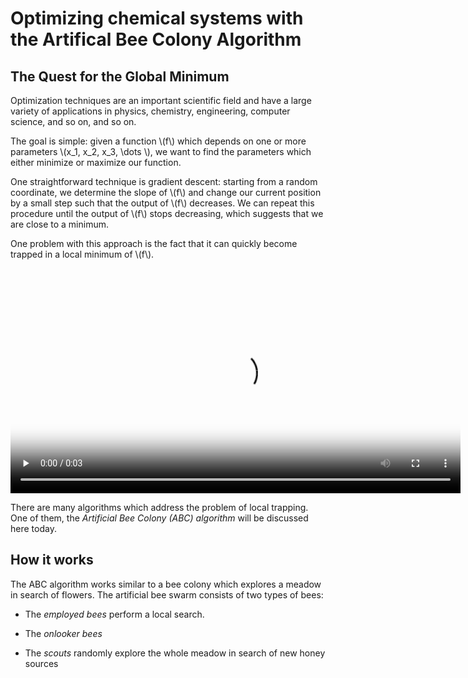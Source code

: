 <!--
.. title: Artificial Bee Colony Algorithm
.. slug: artificial-bee-colony-algorithm
.. date: 2019-05-16 21:47:49 UTC+02:00
.. tags:
.. category:
.. link:
.. description:
.. type: text
.. has_math: true
.. status: draft
-->

# Optimizing chemical systems with the Artifical Bee Colony Algorithm

## The Quest for the Global Minimum

Optimization techniques are an important scientific field and have a large variety of applications in physics, chemistry, engineering, computer science, and so on, and so on.

The goal is simple: given a function \\(f\\) which depends on one or more parameters \\(x_1, x_2, x_3, \dots \\), we want to find the parameters which either minimize or maximize our function.

One straightforward technique is gradient descent: starting from a random coordinate, we determine the slope of \\(f\\) and change our current position by a small step such that the output of \\(f\\) decreases.
We can repeat this procedure until the output of \\(f\\) stops decreasing, which suggests that we are close to a minimum.

One problem with this approach is the fact that it can quickly become trapped in a local minimum of \\(f\\).


<video width="720" height="360" controls autoplay loop>
  <source type="video/mp4" src="data:video/mp4;base64,AAAAHGZ0eXBNNFYgAAACAGlzb21pc28yYXZjMQAAAAhmcmVlAAA6O21kYXQAAAKuBgX//6rcRem9
5tlIt5Ys2CDZI+7veDI2NCAtIGNvcmUgMTU1IHIyOTE3IDBhODRkOTggLSBILjI2NC9NUEVHLTQg
QVZDIGNvZGVjIC0gQ29weWxlZnQgMjAwMy0yMDE4IC0gaHR0cDovL3d3dy52aWRlb2xhbi5vcmcv
eDI2NC5odG1sIC0gb3B0aW9uczogY2FiYWM9MSByZWY9MyBkZWJsb2NrPTE6MDowIGFuYWx5c2U9
MHgzOjB4MTEzIG1lPWhleCBzdWJtZT03IHBzeT0xIHBzeV9yZD0xLjAwOjAuMDAgbWl4ZWRfcmVm
PTEgbWVfcmFuZ2U9MTYgY2hyb21hX21lPTEgdHJlbGxpcz0xIDh4OGRjdD0xIGNxbT0wIGRlYWR6
b25lPTIxLDExIGZhc3RfcHNraXA9MSBjaHJvbWFfcXBfb2Zmc2V0PS0yIHRocmVhZHM9NiBsb29r
YWhlYWRfdGhyZWFkcz0xIHNsaWNlZF90aHJlYWRzPTAgbnI9MCBkZWNpbWF0ZT0xIGludGVybGFj
ZWQ9MCBibHVyYXlfY29tcGF0PTAgY29uc3RyYWluZWRfaW50cmE9MCBiZnJhbWVzPTMgYl9weXJh
bWlkPTIgYl9hZGFwdD0xIGJfYmlhcz0wIGRpcmVjdD0xIHdlaWdodGI9MSBvcGVuX2dvcD0wIHdl
aWdodHA9MiBrZXlpbnQ9MjUwIGtleWludF9taW49MjUgc2NlbmVjdXQ9NDAgaW50cmFfcmVmcmVz
aD0wIHJjX2xvb2thaGVhZD00MCByYz1jcmYgbWJ0cmVlPTEgY3JmPTIzLjAgcWNvbXA9MC42MCBx
cG1pbj0wIHFwbWF4PTY5IHFwc3RlcD00IGlwX3JhdGlvPTEuNDAgYXE9MToxLjAwAIAAAB4JZYiE
AC///vau/MsrRwuVLh1Ze7NR8uhJcv2IMH1oAAADAAADAAADAEb0bPOfR6PtFoAAAAXNRXwwxv4g
MpxglFm2MuEU2AakOWjn3ZqjZtfJhHCRqELL9fY//fCYGE3xblS7+WmDVmK9DClegbfxquHOimZr
kV3AEtgHaIjgfVGUmw532lPnKETnuTtvU0GtOD14ECY3xdYaBs45g88TK8hqSr69E/QUNRcApmVw
yCflItygCkInMPKqmt3jAjRnjPF5VflodlHd30ZnSIuGQZGXNXrO71QZIkoWpgZxH9RLHK9z+kn9
aqZ8XwPNCu+fBj2MCZ4p0ZUvUZ1z5HRnUJA3aj3fWu2R21n6M/ZSt1JY53iY4r4AdfHysMk9Yuh5
3a2q334ebN5IAH9HnIEf8nfxHWq1/zej21jWkFRL7dubbVNOReXPetha3AHoOSJ5WadSfAdcuH+I
KHG7hOpf0HXtqpEfyu2Cpjkk0zQ+N1szNTHujJbLhII+Bhr5UAUDb/7dMlUE2z1QAkUnT5O6g4h2
xGPZC5PxwdDBLOUqsuS2mNPB/BuqmEmTeQpdKSGI4kfXuO7bOh9uLJJk8DivHMtg7nGqu4gm4SLs
yKPTi/wUR34LN5BwH4XbIhIpkRVTPp/Rid6j/7avCwYIOywPBwSX6jpFimByIXxxDb9eU+J81Ej4
GLQVE2v4BHqiZMvtauzOsDbxXyKLoXoWFTQtK2cmmA3g0+LPzCafWk3LBVtZw6JNMRgpKrEFU/FM
gI9acVUwP4U5fWwM29qbZGfswzgUB1tX4faqd8v3iR0ebUmqcXfKHsq3q8yk3tls21Bntm/PtsOi
nZ7jym1KdLGDt+a9pSJ/1kbdKCiGiKV7hA+v1CgN19fZ2a1Jhja6dPizFHttDNsPbPdTa4Az5D1T
U6gYEN1NZHLo2Lt80dqlSIfDIKSQrO7unp3L65VWoIqRuOCNpU54as/ax+KZco1WSmOUQ8eW49e2
6yp6xi9tKmkW/YhNm3j9SyQn82csfR2SlDN9jakjlo2BAnoVyMM7wtu7xRHh0QLhilLdmDtQhN8H
aLOa3hJJpjB7j7jaaztZZz3hcLcjynSDTg+ukmEDERByA9IEwtTnL4Tof0z5cw2qBtk/jFDYowEn
U3QUHI9nJInJDt8Ba7EhayOG4MjV1P4b9/APp5AzG18oIEtUsxbLb2tAUQBRbBeTuw8U685ZTYwh
2E5VycB9OOpjhOroAHs1EV36Qq0yQI7RP9N3uuo3vV9DGchHZ4BlrOuvj6RIlr40iBuwJUR/fP12
uOKInrbIUPD4PC5qhmx78OZqC+CZ9qulcf/CJLdsKzOoPxXUZ7XpVO+ad4A/OuNUbXgbB9w1yUys
WNMqDfvLpCGCRbNBGv9aWfDvMMnoirHAU1qlhq/voywe8jQu11/IfQXdGM8lTUIek6+BRemRIl4O
7kWguijP08td+oIUR1AAABaSZ5ByaWJs7xc7Bb2w/BFNwuVAbairHp3zTSKL7kOs+7t8YW8SHYZG
md7P2vxTTtBCPPmrwz6rBoqMtnSe1fLnsoG+yDrpmYIlpr10ieMyWE+NoWev0o4WaCBsBaB46TQz
/OLKtLo3P27FYitilQ3XGZ6durztwvLUAWhC9wbFQWm7Au8gF07PDqkmBdhfK8syBNc/vEpS1rSK
jT9//HzqMOGqlV2uAJdQvT/LSi9f9P1E1seDhK20h8FEuGbv9I5AqwGoOL+T3yUriWuGq39j7A0y
BU8aFmmqwUJz10Jb+5BWuHmgFcs+QYRjj5jzjsyrSW2YrBqF5a79KPh4X0esqtC/chubNb6OpUa+
6QfeuLLRTVIrhUIRwZtYETZI5f8x41s/hNlVdNQI6AIyfpR8eGjxpGRq7q9QaPN/LILdaynDhLI1
2AqjxesSecPDe2KLM77gXg4UN6F+LE5qZvEehq5OTcqI2miR8Y9h0Ah4WariDIE10Cw+5INyDBQf
Y/FsHPH4A1XB13bioyuk+rMchwhcQXE7tcrOaRjiwaZzwQAsFUDX5ZyzOD7PecFjhzqtE9hO6Wr9
DhgImVOD/nfKWg6NR9gvevp4OVh1USW2UCf8vVDhJAP2d6sA96wvmzup/SUm0D/gD92djRK5BBAH
L4Z91fRLbVb6mnlJl/F4yuVLnqnkhwXCiAhVxNOp/dnKFQI+dRjZJme9Ne1GQYKTly34qwGYqMTw
poTCvxln+NkjmPad+MjKvFYod9V8McGSLg6HG5oqSra/PCYaBv7L//XgwJ1fiiWUHtPtAF75y52E
6cTq4Q92CDi/jouTK0il4VwiwbRsNoT838Kb8Nrfou0wMeMv/QYVq8VYkXungxZw6o9KuJjrbKVD
DPop+i+nX447sr7fV6H9C7rcRgAYORjRoDaBdeOLMTIutMNo6AMFWzNTOy61OxyJ8ZuHgftVtqvt
zQ5JtQnlF0Vs82aEZyaixrDh7r58khl1B9z9q5bBk2hJ7pjg9P49Ik7zkl28Fs0mxsBGBXqhOK7y
YGSA4zG1I6IssZGPW6bjpO8yzMT5ksWATasPXPatZCL082FXgrbIH/fOFhoucwqGGE3+7AJGRuNM
z0VdcfA8tu2C0oezgh7H/4DsQHwiW+P4VcHo9Mc0sGN+k9zhSTlpxzDslCCrMiiWBDy3x6SNZqGf
3McYYAmSzNJa3pp5Ale917LpCiPE2ZxJtqueQgQSTtyZbVVb9zyW0W1Hl9IQEAnO7KZdpxR9/l8O
iQzafVbUVYfrR/eFjR1Nqgd/i25nIEnPS1Er+n+5ojkxxdqFdkpEPqoRJvsecYmZfQ8RXZiR2a7i
eMhdw518jw53LsYVJiRijwIc8zw4gAm9Ap9M5nF5FdiVfswAkOjccwSJcim91hzvYzDDP8wI7QmZ
TgeV3ZyBn59cuQpS/qke316qzPk8cJpabj1WGMFGGOPsvSG2QY+ZmoeikE4S+2KJjiOSqY2V4MQS
sNhLS4ST9/uHvDtYh9zjcOAAWXzjmBTmek8mPmD5GKkt2u0vifHM88O61bp25mfu8r+gTpDMP3XZ
HmyyFq0V5LgVwBNbpibPNhpuACrWvp/vgmpYsusgavZGv0ZNc14Q+bMng6ktfLyWdvuw1xYQE7L0
6WF+IQ010eulNDCZ/ekcW0g0v4HCnCu/npkNisD92sr6ZRxhC3lxtQsVIug8HF0QV+xWZhCvNCMc
HGIq3WttUq4fa3Tz8EGLWqTgXI5DzY3hmSsPkX2udQDVj/A57dVCo7Jtz16+aLRgDgOH4g6ZrvRY
YXSFGBBXDnCQv69BfqlII/IVgkpfpmVR3kqQfAxPfiBdJoOa5w7dTx6eN8vfLoZ3YmNWXcyhZ3oD
D+uvIzNTsbPxebdUGTDHpMokJonMK6ngnQY478E+6yvp8lFqQ/FcWp42LyYVtQ7dHQCt0B1ALq/0
+WahCmfRSnhjfrj9vvSqsLW1qH9snjRteR6YhVgYZ/5Jy5x3z/6pyyu0p080kA6hE19whnpyhkgy
rBbMzbM922Q0zFwljt80RzDZeI+f21K5Dc1AFkP8CiervRMfeAgH1TaVO17O6ulNcJKJroZw0RRH
6pvzbOziTDQb99DpwynowdE0DOe/suIaXLcvPKadefDDG7crcNOzNTNnZz/OusTMrRpfkKKTNdcl
esCvjC1YUyvvJbFmk9DedwZ8pR6+OWGDx//5u/rE77zZfPRQZcDYSRuFYC0T0DooEpZl9R18Wztz
9PyCLA6LnzUzU7CIvUNoO57F9E1X7jFn0f+qy0GMId1nphd5TKTbCeCkspwZUBeB1w4/OgyydYDc
2QkcP+xx//8b1xMWfFglPPHsjpczyMqFNJEqlTxWWVZrcwMFY6HV1F4XC5b7y1bFY98ERQBE5i4W
mqrWqVCaBRpAJgEvBuRHp/++Za3lQ/KN6/ZKF+PFDifWYnMgh++UBUyRcuEQxl2m4MDSwfIlue41
tuGALL0xl1QQMZ5F/hFRCBb+x9Q/caSFpxgwQ3nW7AZ//EhSVTN2asPKm49/Rw4TA3jtpG5OTA4I
4X3emLwdkMtXY/iHxCc3nfm4MuqB7Ds0EQTPWElLAo+kMv1ml5pcY+DlxvBVcEYhij3v8sRwvDDU
TpbGV9R7TNz1VpkdhOuRgcwggvQ79536Xpe4UJomypXGQ2y8AN3HzbGWy9GBWCXkvW1bnuuEtRk1
C1wzXk7B/V3HhVN/JP+Gq/aoWh1TftB1oUuu5/IyJ3wHlMKVv4dCjtJMYKIvQg/GBghZlHNxbn97
SebJcoB4CtzZKCWOzauKUjJd5M0sq/54bcoReHT55ijJP4BjcLDRmUDTzt24oVhhC9yApkk8jOv9
3PyMCNyHyhTQ1Mc5sCp9vZy57CPHVnuqUWOIuUfWobIlXmKxGwpj6C3DeMs6rtms4xjdC67is+Tu
ry4XZZK7XHyisw5e489rMoRStybdTIb0yESOGjkkAWgOdngP90Qi+4YNF4biKpTPaVaWRNi1FH68
ZadalMb1EV6he1TUDm8qSmyiHUX0wqPXZMvXmjlDBftBToo5OBL5oNXsgo3v+Xa8ekC+xv3B23Lg
T7C7WfQumXgbx33CDULjtKXzf9eneg0jtxoOsctqSn4BX64BNO9vJtLkNK8v6uM3wx7Bdi3dnxX1
YRqKBHE3v8Pqehxo23xu9jFsitCQ/BzkgaWNSxgTu8/59gavXuthskjhoJYmcDFY5yd/E+vST23Y
dXwc/2RL5UCDTL0KBVFRvzR4M955Cf4Up0np8luPPrbuBNNctK0zPzZYP510AvBC9HykIn0tnPGf
CYdUTU3dQzgYMIIziw1ETzu1MrZHqrj2l31xU+9rmqGwAACtw5j36X0j8Nn2Rstg9F1M0cdOkVNV
pSQDC26nuSJRYJcOUshFzr1Gm9uQfL73j1A+/OoGmSmmpAgihLHeFJRcfML3qHeT91uM+t5Fvl10
0du3gKvwbv+hNgodOCpN4nLxbOVDQHm2KWHZnj+vjTwiFkvvtBVFC5m4Shh3VsGOv9t8zTd2/rut
zwYChHsXqhzE9TCjlwWtRfaWIomjqWQJFOFr29a6gBW2fSJmjbMHpGFqQVUdCDKl5a05bJTD6oRn
vxYvrxIFnEOsBnT1981Vd/VRGvGSLIyoq5iUTEAE/SzF+7bsI9UvvamOD6ksGhp/3rXeiDA2MIWb
5SRqPV8cCgF2surV9Q2FX89GTpa/uYp7OKn994w24zXmsQo3TVeXyD1lM5yGX2S7VYUtbbx4TNSI
f/oRuQX4Trax8R4JC65vVrEj3X1fLThFLQ6JxS0Qy4s391yqA0+w3i5XDA9NnR0ssGgq9B0NTBKG
Byl7tFIljKxWNCjagleHm7V8uCoQmJyDtSmoFOPUsShA1o/mga4C8doIJe8zO5mywMNqi67kOve7
+iG9kx2KA8lL4ixARtXrlCQ1uEYK2DycqLJKmlo7SaxRpCAzLtpQw8/amqvv/Rr0Msx2Vp3YKmVP
9MQpJNOrqYpYBgA3JbsIPTLzDIVX0K25m/dwQ69uB94ZqbSMTgbM/SEUzmGtNhtEN6lwXLvaNoCy
2wOy2l7pDoM/dqRwMbLVq5GEx+UPUQ4SbZ53gBGrpJ/do6iuOzxynYxBZ5pg2S1x7aFqfvPdvgaS
GyVsyUvoSYouDCvsCGKh4axrXaYm+CSDxYMdivM7nYrlQapMHapBPEFZaESWKNUw171js8scwQD+
70P3bRoV40XZFZFUd9BbEecT9X38jKj9DrQs2/pT7x2xvge/xbMJ+r02j3LCPV+sP+Rz17LV0tSr
YQ8iIXXpX0za5ejul8IdrRjx+Z9g58NuUuo38BX41qJs8r/Qlnzv7/mlrZZ/14OQL2el/0QHDS6v
srX2aM84ecstKz/EvUZO7EqOGLAvfCdk5mDiGX4TXQIgZCzkUM3ydWwT1mhkGdyVCypNV4DkFoOU
9RzvGw/Iek/anEVq2HHvDJi4nSoVhJXdMaFw5QtprvpNwOiMlTX+zcYCFoYRPfJFb17CFGOHXzKR
t72dq8KBLzRjFZyoucHT9234Wwliae0LLEueVjPjWVdlCTG2HLB0K9ssHOWxuvpvRHKzZGqilu9w
v84Kh6dDTRDmsHftwtMVCFpJtMWDUMyAnu99KVJrWEALkQNmGFvqdgHVgO3mBF0u5/hiYVh7Y4hh
z8ohq6lStJ81X0ynjh9ezq2VMrHfesx+KTs6TlvnicnRYJrbrfHVRJI0el1cR1FBkR2loKWwJ1zU
mDmjpoDQibMsyCMRf6LkVOSDwCE8G8pgCGrB14g0hQCPDMetvxBBwlC1OCWXwHYYqhpE4rJn6d9o
b+f1+nTmVThzZsFG/1VVdTU+W3QCCcFaYXv0wSt8bRGpTL3fmN1Ogjl9bm13m0wYSooeTEssw9Ta
Z9IgJnXF9Vq2Ffd6Y8apcITzSfYIXHEnTlStE2BmPRQYYcIY/LkZFKd4XZf7Kc9t8IjymvUzH+np
oBjn6oRTwuio8xtRqc/Un8O+p/bR1rKHUumKP3zIr0dB11iO/J1xeMeNliyBSLVhhSf0eKVRlgS+
yavZoch/k8ouBtFdAQxvKPDFHriF21/jZLNSB5x+0A2YvnbDZyrFz6V8adNArNGW2iNRz9M3DI8+
TqqtajdjyU2Of/jyRfxVx34pbtkWWFbtiIgzVjpLalD1+d+5A6gB/BQLqWR798lzPPJw6G9TgVg+
/kF4mVEVbTp22SVF2jKsLahOWlhjHqoR3stjIXQZlEy/EzsiCbzXWOF7CxGqESCO7DUWR1pAf3JS
+KsK6zbF/4oB5qe4IBxSy6i+MfLQc6YHGFIu92J8s88ZONb1QOiXF5nyac5hUZC+zb55s7oS4v5K
sxFI36syNOaGglHu/OrBmJqPN9AyQv3JP7eqtk30W4dWzbf1unC/XXbSMO0W9Erw5HAlehJ7nFEZ
+Q7sP2oA7cGiE86EgfMfw95QoYZuoO0fn/3Sz1kGmEVaOtqOWc8d9TW2hzMIhi8lbQxG6oIQ0Dvg
A87dAtQYgmOVwfAPlH2i+3qUu+OiutnGZxCDUEcwUCMiXXl6MO468LHjk+s537kDmRfy3bwOwo7W
7SOeTcKa5k1hzhs5VVfehJMRFNYqNPXj2PxOOugLI9H0zHyfQA9oefRR+EspLm+SPByN0F+gr0kQ
tLyg08rZf9Pc70ArzIV++Gpa3MbYlpEnWAtkq0vuG/eoekJlB8dkYsZtr0tqDu910HOAeu7omTwW
Q1MiArF5hQML5vWwzkDJobMXCK62AZkqt2hqOByLkz3iaHAg6rlorhv4HPp2UzKD6zuBVhpF+Ohz
gKSr9FPvETm2nrQGrEFRtWD0u/G9SP6o3b5uhNQaRLCvp2A9bBxFPTWcZAF6/fWaNXo3CBMn94rt
l1uPhuQNWgauW6ZLqTQANq1ZzJ7xJOnNEttNqs8zP9Kexgpa97wzDSw97yTSXyuNjx/2Pl8m0zVO
HsN+CcqQrCGpyh+9QTnLHCoDYfEjey2kSkschdJL5UaumRJwFKCWuusmK+IV8R0UxBpW+qEXVrSd
SJXG88G9KIu7bZai4lpSPReH9AvsIsaTCYYAubkDjbNyaYmCFAevwa2Qfz7DUMVZTV7uqOeE+x+O
LAhZvM1blaWekRcJwqi+rP0WF7dJ21Mu5nQHgy9jscE9wRmsjMoDNs8Ohbqg4In25wgEAofBgvAQ
Sn7C/3gyiz6Lg+jz5AAKvn6PdWwXk2nd4BogxjFIQQ9esH07sZ9wgCC17Ut9CZBV/EJCD7Z8QW91
FTgYb3cRZ5LXclhifnJiInfGGD3i0eu31k7c8DewYDGycAhx66xcpFHEkNMgY+Rr4tykp0EKOjgC
eX3A+tNms94g2DWKmUbKmCnFrxvdflQpUb0FrS1LlWNoT8pcNPXDapQNcDh5iixCfik/xxLF72Aw
aPLzDGgEjSzszsJaXt8E2p8KxIdLcRm57JIsxiYMp0ka6ACufVsUG7wNHYrJxuFNpvoOAjjhdikl
6+/HuzkLpy9zZHnSV3nQJKNFwB6wNIA496Un0elygZVPJpnZZS1Z0mMcnLKmBdU4YnNYpo9FSMJ+
Yo46MNuSlv2UWjRoJhQWsJeWc1h9/Lpd41HfhGd0Q2sAU9P0jyfLDwaTZRBV2tgCkLOpbPNUaXhx
wAt++KATBcRWL1/MNk+zTEQcZYxmnK65I58w9TiHmP8Sm2HM3O8ZTV24irvXhWKNUCrzOPIcB2CM
tVlCkDdF0Jx3Fgt5/9/pp0H4+G/IMnSar5tYKtkLzruAgPk/DErvFcC41E7wmX8ujjXLZUBKjGms
zA9UzMgByRLnR8HbO7UgUSJMKSfwVAi6v+f8uRgmCT8rRgfSoiAy0H+Sw9yVjdLpBmwKCCedDagd
pV2BX9GQG5CKrGvu0RkMVn7Cmn/WksQDl6NjE0IzRjBEL8RnNIavvRiWEhXIlw1oTesiJGi0oxxR
UIgPpCqcV1fDKDnc/QoIl+OwwqARmHudiej+jupu0gDXbG0d45SgVVbPk/v/UrcvMTCphQB6n1m+
qfBBrdUC7rOfgd4hfRrygrIGevVvol53EB4rjTiV5h3oMvifEJ4+5l9Ek4RIi13eabxHAK+WWmWk
WUb9c23pv7Dx/YZ18GDDLVY0ouZN3YMfJtKpf/Wrn3oa0IpiIkINy+b73ETje1vvW3FvxubtbLvz
Bsr+e3Q8t7WaCpCvBCizJHAUAckjAQCbfMJDd2uMkqX7UgsEv0NSrBl+UZVdy05mjFfxPswKWnDx
taS/8xa3IcO+Jq8SmbE/sKQ3LVOeFJPxk67PuXDcWmpiJSHntLbdEdR5tT7nW1G/baiiq3wfrXw/
lKGUUktqtQCsseOR/H++PgR6UhEB2vA3xMBYygDzQrVzkTeFPgrJNMfQdZPaHoCfLBWUKSupcWsh
ONTOw/iPTcvPreANUQWfsaowNlfqkNtbhTc7kAJkE/HcVJB9TLForXuKzL8FNa1/TJ/IwPrW3QLc
ZK16kOSLo+kPX4GJCyB8M4kSrDQkWOtS9Ay7gIo2Vn2irfalrpg0D4fJ+p48V6JPL7/YBESzGFn0
zQdtW64LPwMEYqzhHd/oiUq6wkuX+nfDYOOrcQapDC9YJeWvRemQLnpf5U4fKe3RqCHwVf48Mu+n
ieCK1TaA4EP1wmEtcCZNTEvPAbOChKQkxPSvkpibYQLaQ9/V5AjlZrXQC/OhMRL1yhsVFqGzUe29
ZQeOKAUbP3uqQ9SjkRVcteXuprhXqxZqUVgf3dwr7moPwwkeBTid7+rFmuSW2wYbIhlNEFv0KllO
NBV8EWMvFpteGAkx1GQgHD91SkstL5b3FR/08UTEwWs6rLe8uqeG1/86HbMYQnXsXjPLYWaY42zh
oD0CPy3qrH9tFAFqg+1q70R4rlVIWPlQMrhCtdcUbPPYykJDz8ewJbosgtBySAZG5rUDfXRtwv5h
d/Gi8Z5I5X0EMuB4SsPevPbkmPNR3/GkMe3jWVwHmKKHmcgDHtLo6XDTxAmh5jqhpBa4WbDAKlQ6
cLgMXlR9Yn/kCX4QOPNW+sJrrYJJHVIQqw2V96kcgGxx0+TxbTS54y1BcJDtTFMom029WgXfgKGC
XCOfGpaBNadHXZLVkw8hMDhUho4gG9sN5X2RUAbrxEjruIFTorK2nimZkXL+6JWZTiMs0Oy6t6BY
HOYXPVQXww/zqyvmaXnr6DKrDLvCylV03+aQHFtogOR8CYnHmGzWwXeFDHhz/usr84FBsVTzWXwH
gbNYOtBZl2LYGYyHSRivBpT+VOn/Z732o9feVeGtRBxE2ABMfmCDyEDhSsu4e7k7Hihe3xXUQJMl
G50Cy864IC3pHM001oHPrjErhDQ8dS2qJ2/oCc8DnuZwSmVO7O+wkwrYeQxVe3MZrKHBpV36K6ee
g7CoJDZuxzXsk2uz7YcidYHQf2N8O4qAJLdPf93TNnzaBeFIzzfe7QK+vev2V+lTf4CrZxYNkYza
6jZPiK1WW8mY47jX2a5V4RfjG1yGOM8eVHLt+mfLHXTyoFpgXWqjlphOveMHXFPoNRA/gJNYMkjC
L7OBYeMn4bcuaI0r2UBi3c+PENf8ujYYCB0PwjbgR/7eJXF91BFmYqqp1XESTToOn0Y4tFT92VCA
l5E/N0/HCwWcspP+ZJFRyFA7g96jIK/gn/SryDvQ17PUlpG8XFV5lJIXUL+BsAwgKSqnC8rwIFqC
sfzCR6AD6zbUsDtRfL6X4Xb4oqMnhdQza4ks2BDrjpPa6WWhfuAIUQAAAwAsSAjpAAAB3kGaIWxC
//6MsAKT+5AGXxO3Rf/zpfUn0n3AMau6625yDGgW/cN0MVQ1iGIqIuu/cz975Xnhaq/LGm8h+roi
uvDn5pdbeENBv5qWzjJgKDaBA12xEOQFCAJuf18dLIs/FbnDfm6kEsC6oiCnnALafpJa6ACZmfnm
AQ0hn4fjYANcLOXTsvE4QHXa5dsPng9OAbbcsHBR4vPS13VllO5tAKD1uagTp9imw8ls2oBVRJEV
EVCVM/OkxGKMQR9yiVfypCBUF8EOT36HTH2gOVlwTAwfKymMvfqFf2H22iMEQmGidv/ZCfnX6cGi
xnS5kjGWa4OihoSuVg04UNtaYEaiia+9VZG6lcKnGPbTmnYdjh91ELh0D57b67sfMQF5XDUNiNBi
OHNaR5F5w0jHgs03TeD1kPWfa+SJAZoTnaygeA0FQ7XMFLe3FqQ1KjeIEK37eILX7wVAH9MYSxPV
R9+lCwWMoIiZNPxFf3v4ATE4pfJe61ts+tBe4idVi3sU+UiFUJja8Czcw1ULdtXe0N6cgcUE57KG
cCbySj0VtJ+6xbP0ChSNocT+5ztg7LcY0G7cJZLggcZh1R73uT/nxIHeab2eT9kYnlGVRIS5QlCy
zI0P9/XeLrNRWC52vXIZAR8AAAD3QZpCPCGTKYQv//6MsAIf2CWAoJBPRwWA8/dN++7wqy1hPZRt
ddJQaMQpiGY/hJU18XAAXn914/vDaKVaso71an6T6DMvgprunjNLOMlc6rPNSmWPWcyV6RY39CzT
5yxE5sgEuf9MRh9YSMAyledjqI6KakarVGIQEBy+3GDdm7MVui6MRCGp994WsfLATaf644+8qGKm
UMjgOIbzVwIVj1wQJSMZofQB5y0GG1qQGKQFEKOybayj0d5sMeJbgh/wPJQXAPxrx1UzKlrw1ITB
MZeDijAnfSZxdKBQGjLmRVtHQDlQCQuTAsi6251dXJUImFjAfmY2YQAAAKBBmmNJ4Q8mUwIX//6M
sAHGj7uhx62fvoAhDS2MaqAvMqi7nY3HtbWjRzwCTW9eABTAB+9hxLfQx5ulvzuKEsR1mtMlaoaU
nwdAX+NPqBi9NCkAj+f6R6UvB9Sx+UDv8BEBepxZiZY8ycACmskLhTW633cm5XHhnAt7sCF/MrqF
2DUAHGPK4Cb5lxSq+VxewGRqlRI0Py5qTuvZ7J+kXAVMAAAAiUGahEnhDyZTAhf//oywAiB+ZK2m
TmqULFIBBzaL+VKwa9x66GAs0NlDFcfNOzjKvTkQQInpjuzT6Wt0Xd1nMMf9PZPRHXVTvZOj6AgV
bWZKVPw8DR/5+m1wvkzaJqvpH2PqXwPMrDnjgEfmoAUic7lDwKpYwrb2cheUmLO8C0ymmMolwhaG
J/FBAAAAh0GapUnhDyZTAhf//oywAThHAjnsqk1H9TISb45Jl6elWvJHMdeY/KKwGc39y9bER7EH
2l8XTW9AzXu/1Py1kuA/2+i/B29PQMSP9j3o/sdgxMyRbFN4KRlsRQGqRRpt1JVgh2+kkcWIDh9c
VZ0M+wFim2V8VpClI+hOCtxBovj+8f/i+6vCuQAAAFpBmsZJ4Q8mUwIX//6MsAATl6x1p92RtsRO
x3SwLo0Rz/GrpuQaJTIGiPyrPE3JpIr18exvyPFKW9zBQeYlLWVvE06qpqqLfgcJ20lOOqogDBWm
SmiH/qK6OQkAAABgQZrnSeEPJlMCF//+jLAAEwI1nAY3qUeFnwLQury3x+E7uD+/yjfuVPi0SA9O
2gOOsgs+InXH0gvzdCzb6q+tcxzbE6QF7SCqry704uz9s5dxiIFgJDoi3jajI3ZgDoAdAAAATkGb
CEnhDyZTAhf//oywAAYIEHAVNYvp4AaXGyUXKTmG1XglSEKkei/EOrpbPrbrCYXKAYEK3ONRQsMI
q/hRMDfhiDneQIBpSeeN37relwAAAEJBmylJ4Q8mUwIX//6MsAAGAuuvXMfbT1p44uTKC9y/7C8s
AITc9myi1RGSgjiInmd3qiLU58Jb+lFQOpFfbGE4IQ8AAABrQZtLSeEPJlMFETwv//6MsAAB3yYy
al87gwLFrCMuIpeb1BO+w9qKRolQ/CF0BVGWS41P1FuGY/hgPixzpa04pwJ1wJ6fKDfNK/AGODLN
3PRZl0dwAiN1k5VFTK2gDjgfYDyBT846C7+FY8EAAAAsAZ9qakJ/AHEm6e2T5MRMiLTJiKTrEram
M25tvC4G2Y8r59NcMC2l3IsO2LAAAABQQZtsSeEPJlMCF//+jLAAAdPeCn1a5m2S3J77wTselh5v
0TWh6+E3CFspjliR96LucyXuxQOoCzCS9pAPXM6Z2dJPZkXsMn52gYYm44f+RcAAAAA5QZuNSeEP
JlMCF//+jLAAAJj84EA17QlFYzYDGXAs2SytQhps3Y6ljyu+dlq1eMncMjiYQSsJ3lDBAAAAVEGb
rknhDyZTAhf//oywAACUSk3a19+MLAHMQt7DOv5q+h5pITIKI0+4ixitm9BnDpi8WSPNoCnQw6Fe
6rqrF66CISnx+oVWLqsQWf7Pd73WoACkgQAAAF1Bm89J4Q8mUwIZ//6eEAAAkyzGxwEgHZ+X8bdS
ezmwoXfS49DW23/qgvKLBuhy/cWtZBCYkNMXd5586YZxa3xqDlLbN/jbaGNwFBjOtmuLoMCsDe1T
XZTOeoqAAwcAAABfQZvxSeEPJlMFETwz//6eEAAALn3m62TGkAdUPDUy0x7Qvqo4JfMar0BaHroW
YCfygxu9x49VHf3KNqtw8NA/UaX9F+YMgT/bihidDMB0xi4d+s7Wz2pJECDHlgsAAj4AAAApAZ4Q
akJ/AHEm6e2T5MRMhVzYWCUg4BFebAk2R8owCeArF++AOvfqWScAAABFQZoSSeEPJlMCGf/+nhAA
AC54vQAfH1HnxeQurxuRW7kFMh0sQ8eq+huOatDm21aaSLu2EmEoaMXAI+Q5geqOywJYABHxAAAA
Q0GaNEnhDyZTBRE8M//+nhAAAA6O/DagoN16sIAVsBjO70NHU+DMsVBl4MV9cwXjuI8sdSvoc0LU
aWC2FjdmtTKACRgAAAAoAZ5TakJ/AHEm6e2T5MRMhRy+/iUTTG+zYbjRGyYWgNk5fAH4lOBN6AAA
AFhBmlZJ4Q8mUwU8M//+nhAAAA4dQk11GKW1aoATvMqpWGL62QasnvQGV4D32y4RUPfLZ3mfRsZD
OIW6L81KHnTY7bdME1KC8qpH2pS7C1kLLz3nXQgFwAspAAAAKAGedWpCfwBxJuntk+TETIUcPJq/
h4f8fI1BR0ujwWArZo50Wr2x0oIAAABZQZp4SeEPJlMFPDf//qeEAAADASTnpulVlGavULgC/3Zn
Y2MOSm1PTNnPD2rIJzAVcH6k/Wgi0wXx3j5bJDMdyhE9notP/Rr9xGo3/UazkxuaZM/PyiCwAy8A
AAAoAZ6XakJ/AHEm6e2T5MRMhQ0zseCjF4GML3zHGPyVx+3JHYWkGyEMqQAAAEBBmptJ4Q8mUwIb
//6nhAAAAwEmes4EYiFxHCX95sLqv2XDaqUZ10pRB6dCnd7FOKMcRNS3ay6RixkiYBQWAGXAAAAA
KUGeuUURPCf/AHEm6e2T5MRMhQ0zseQCM3/vyVudlpyYiBPXQOvpzjQdAAAALAGe2mpCfwAhu4wk
hIRZqdPS0AA/nlg5dGSlj4F9TCO1FnpwDZ3+Mz4vpyPSAAAAgEGa3kmoQWiZTAhv//6nhAAAAwBd
Gbr6n4pSXBBbSoAOLO8jX+E7aD5EeQm50QRAAg5b3aBQ6yLCGInGw9xNXvuYsiQMKkZOuzsYsleK
Otm2PgaeexB7pqgw+GilRWam6yM1Fn+VAaft+ZYcpIPPiSNLfEXjMBdo+ON0hz2nQgGzAAAAKUGe
/EURLCf/AHEm6fx7ILWJQ01lhvQSEjaoHpZw7zpC6H+jw12iXuVBAAAAIAGfHWpCfwAhu4wkhIRZ
qXYJCQcnPKXHyptYc/hgCwJgAAAAY0GbAkmoQWyZTAhv//6nhAAAAwBbDBzHDEx/QQA1DXSUV+Xv
DIfPG5rA53r0QQlMr9uYg9C9k9bY8p/yOzm7p6WRhWsGrraLmzMX6mMb7DqTTVL39xv4i94QV7Gp
9UP9ueAN6AAAADdBnyBFFSwr/wBYi3FE2M6TB6UdFl0cJPsuMXGeRxlS0BKMafN4ASk6F896PGFq
xbUXVoygPxQRAAAAMgGfX3RCfwAhrVeWYVBuc85pZgM4IADueDiSO+hufTINXHnXuln4/pstYk8y
n5g/kBgQAAAAIwGfQWpCfwAhu4wkhIRZqXXWvd2EHcf0H2G10Jqk0iB2G4dNAAAAgEGbRkmoQWyZ
TAhv//6nhAAAAwBa2ZB+3aIAZ71db4SXLbxrw/5HMEr/GIPxbhaWmV5e17jo0drR/25FBcO5vzkv
7Q6Uf9GOllWeKPNx1t2Ic5cmYdK1eF1xhCDYmYfQ6kRLk9N0H0jVxrRjwsqDT0LDFjxnHfxEp7E2
Hj0q2QFTAAAAMUGfZEUVLCv/AFiLcaVIqutHDvIBLhJyRDtsV90W1TGWyOKSEUCPc//6YT4RAmGQ
Q8EAAAAlAZ+DdEJ/ACGtV5ZhUG5zzmX9KTnUrs/4PS57ePs1rIO5JfkNSQAAACcBn4VqQn8AIbuM
JISEWal1qHLtuEF2koAHu3vLJbSHbJqOaD/3YVMAAAB3QZuKSahBbJlMCG///qeEAAADAFj5ldQg
0wPKTNx2bAHV4K4XFK7gNp3J4Yrwr6w4E7bwvJtlTXyx3yPTPJZbrWmUvGuG9EaPySIuDsHI6Q1W
RR2yNir+CW08p3EGvSmtRPYdyJV8KGfxM/AunMi2HH3bC0rAccEAAABDQZ+oRRUsK/8AWItxpUiq
60cO8gEuEnJD9hZetCsOgJ8kAN13MKGEJeE1LE0/9RAvhlqnkqb6y2g7Y6P+PoSzxLA7oAAAACkB
n8d0Qn8AIa1XlmFQbnPBBNJDf6QI08RAATsXEmYC9tfrc2OAHoCPgAAAAB0Bn8lqQn8AIbuMJISE
WalrKZS7/IgWwbUswJIi8QAAAElBm85JqEFsmUwIb//+p4QAAAMAG7oGUUm/gEAG4oyd3WJOzJsh
9s3PDfCjSQmBoQed+nTmsiOiPPOh3dOZAz5R5mdDNpRGQgLaAAAAN0Gf7EUVLCv/AFiLcaVIqutH
DvIBLhJyPo/9SrFmACdszKImRQrUXJ0A3dvA+IRcr0D3dIrAm4AAAAAiAZ4LdEJ/ACGtV5ZhUG5z
wOO6cdaAD7d6V+6VGlFewNAUkQAAABwBng1qQn8AIbuMJISEWalrCO/FhR26SUuiEFDNAAAAbUGa
EkmoQWyZTAhv//6nhAAAAwAbk4A4KoCBNs4cARNcRFjONagkfJMcSTCrd1IV90qteJ2lRKWORb2d
wfBy+vyWeiqfdsJth3EEBbFe6dggBsvxB6sM+mTmu5Q1TD8qDDSF8inL8rBVtTPAW0EAAAA9QZ4w
RRUsK/8AWItxpUiq60cO8gEuEnJD5+4sT4swk6hwhrQAfjDRicO6o/SAea8mZo6D+NhvfRRgzEtB
8wAAACYBnk90Qn8AIa1XlmFQbnPA4WJ1DpACZKenJoU2YtdRoQ0+4cqkgAAAAB0BnlFqQn8AIbuM
JISEWalq3guzuY3Y5PitrpzLgQAAAEpBmlZJqEFsmUwIb//+p4QAAAMAG5Ncl8C77M8gCrkEL+Zx
CmX+7TbS+Qb5zGtk0Ne1oy8VJ1HJ5L5bu8gCjGGC8CoSepUSzgfFwAAAADNBnnRFFSwr/wBYi3Gl
SKrrRw7yAS4SckPn7isVw0utdJBWG6aWBL/LQhl4z66Egsdmod0AAAAcAZ6TdEJ/ACGtV5ZhUG5z
ze1KvA36Q/EGHu0BqQAAAB0BnpVqQn8AIbuMJISEWal1sEB6+5gYYdKgm9sEHAAAAG1BmppJqEFs
mUwIb//+p4QAAAMAG6FMiyQgBUKDcz6Zv9BHojt3SL0us1hAaTNwi4+hEHntNjjrjHQhLmYXU0MZ
JP3xopec2yjqqR9cJkerUUdJT/V36qAVsiOuIs+PuDzAKFJGNtevesHhjJPfAAAAL0GeuEUVLCv/
AFiLcaVIqutHDvIBLhJyQ/BTEejCneHFwewwTVbhWglIZ3Bm2GpBAAAAGgGe13RCfwAhrVeWYVBu
c83tUMOyw/wjQCXgAAAAHAGe2WpCfwAhu4wkhIRZqXWwQJFiwvt3eI4WGLEAAAB6QZreSahBbJlM
CG///qeEAAADABuhVUMOoA2IOaodx5L/jhWAUIj1JdMz+itlJZIvspvCav4TMUbauGHT5fjJdx97
4LjzOT6ZM+yjmnIznxQ4lDdHEgTDO9C2GJE5opHdqQ8ThRtGXoqJxnuyMs0J3JJc07U/y45CYTQA
AAAtQZ78RRUsK/8AWItxpUiq60cO8gEuEnJD8E+Deuso6WduSQTQ1YhEWaBUrB8xAAAAGgGfG3RC
fwAhrVeWYVBuc83tUMOyw/wjQCXhAAAAGQGfHWpCfwAhu4wkhIRZqXWwPfC+Yjtwu4AAAABoQZsC
SahBbJlMCG///qeEAAADABuhVUMbSANXFtNxt7m+HV2QRiGnNwYwFGcLiM6ZgNFYmN4cTO/HTZK5
3PUlB3yh8gIeyBjCOpex62AOBiGj1QEEe1y59OIASLEfR7QrlR7idutZ8bAAAAArQZ8gRRUsK/8A
WItxpUiq60cO8gEuEnJD8E3JcCM2K0yDseIacj2JtQA1IQAAABsBn190Qn8AIa1XlmFQbnPN7VDD
ssP8I0OOsrYAAAAdAZ9BakJ/ACG7jCSEhFmpdbBAkWLC+3d4jhga0h8AAABMQZtGSahBbJlMCG//
/qeEAAADABukQqokLAAbI8dZcYJ9dxz4+12bXNm1Ox4EI8JvAXuML9qBDcCLouC8XAojVoaOxzi+
Cgtm3YSvVAAAACdBn2RFFSwr/wBYi3GlSKrrRw7yAS4SckPwRHzmAk2FALUCoHmQEnEAAAAbAZ+D
dEJ/ACGtV5ZhUG5zze1Qw7LD/CNDjrK3AAAAFwGfhWpCfwAhu4wkhIRZqXWwPfC+XqLhAAAAZUGb
ikmoQWyZTAhv//6nhAAAAwAbmKWoA4nY1wAh0cwK11bB+eNBLrQTv0aX9DzjBoo6eUdgPSGROsWs
jUYprSy9uH2EFhWuDHs9UQNdtUVMJnzbo5Zig9zuChmF3PxNto0wWBCxAAAAJUGfqEUVLCv/AFiL
caVIqutHDvIBLhJyQ/BAA5oaMud3Nr1gIuAAAAAaAZ/HdEJ/ACGtV5ZhUG5zze1Qw7LD/CNAJeAA
AAAXAZ/JakJ/ACG7jCSEhFmpdbA98L5eouEAAABaQZvOSahBbJlMCG///qeEAAADABuYpagDmXJd
1ew+EWvP4wHVvdZ/GeKpjwdVsfqNuqOaIYpLOVskpEKUA353xB4JJrAXbQVWzHVo9xzFybFQeTBs
+TluCEpoAAAAJkGf7EUVLCv/AFiLcaVIqutHDvIBLhJyQ/BEM0AU4zTxMCvIw4I+AAAAGgGeC3RC
fwAhrVeWYVBuc83tUMOyw/wjQCXhAAAAFwGeDWpCfwAhu4wkhIRZqXWwPfC+XqLhAAAASkGaEkmo
QWyZTAhv//6nhAAAAwAbmKWoArcLWaFNWRT6/NbaBqIGrvjjwZjog/lmoBKRZOGYLc0LPihtFE50
q0/a9JEu7MH1BYELAAAAJ0GeMEUVLCv/AFiLcaVIqutHDvIBLhJyQ/BEO4YJnhQC1AqB5kBJwAAA
ABoBnk90Qn8AIa1XlmFQbnPN7VDDssP8I0Al4AAAABcBnlFqQn8AIbuMJISEWal1sD3wvl6i4QAA
AEpBmlZJqEFsmUwIb//+p4QAAAMAG5ilqAK3rjtzmKqvzb8weqz+RzQjhjZ0XkgvFF/J9HuZ03/o
k6iVDhGHmBrywvVys/+IfgCTgAAAACVBnnRFFSwr/wBYi3GlSKrrRw7yAS4SckPwQAOaGjLndza9
YCLgAAAAGgGek3RCfwAhrVeWYVBuc83tUMOyw/wjQCXhAAAAFwGelWpCfwAhu4wkhIRZqXWwPfC+
XqLgAAAANEGamkmoQWyZTAhn//6eEAAAAwBr3dpQBHtO53F1TX6BXHArzmenPIdtPCkzKjtFk4UF
gQsAAAAmQZ64RRUsK/8AWItxpUiq60cO8gEuEnJD8ER5SCtGBD6gXBBVwk8AAAAaAZ7XdEJ/ACGt
V5ZhUG5zze1Qw7LD/CNAJeAAAAAcAZ7ZakJ/ACG7jCSEhFmpdbBF1wAKghKidlhqQQAAAChBmt5J
qEFsmUwIZ//+nhAAAAMAa916AAcbnjKad5NtZ9qAx8SCUoE7AAAAJUGe/EUVLCv/AFiLcaVIqutH
DvIBLhJyQ/BAA5oaMud3Nr1gIuEAAAAaAZ8bdEJ/ACGtV5ZhUG5zze1Qw7LD/CNAJeEAAAAXAZ8d
akJ/ACG7jCSEhFmpdbA98L5eouAAAAAcQZsCSahBbJlMCFf//jhAAAADAZrmpkKPG5AHBAAAACVB
nyBFFSwr/wBYi3GlSKrrRw7yAS4SckPwQAOaGjLndza9YCLhAAAAGgGfX3RCfwAhrVeWYVBuc83t
UMOyw/wjQCXgAAAAFwGfQWpCfwAhu4wkhIRZqXWwPfC+XqLhAAAAGkGbQ0moQWyZTAhP//3xAAAD
AAADADIypWzMAAAHb21vb3YAAABsbXZoZAAAAAAAAAAAAAAAAAAAA+gAAAu4AAEAAAEAAAAAAAAA
AAAAAAABAAAAAAAAAAAAAAAAAAAAAQAAAAAAAAAAAAAAAAAAQAAAAAAAAAAAAAAAAAAAAAAAAAAA
AAAAAAAAAAAAAAIAAAaZdHJhawAAAFx0a2hkAAAAAwAAAAAAAAAAAAAAAQAAAAAAAAu4AAAAAAAA
AAAAAAAAAAAAAAABAAAAAAAAAAAAAAAAAAAAAQAAAAAAAAAAAAAAAAAAQAAAAALQAAABaAAAAAAA
JGVkdHMAAAAcZWxzdAAAAAAAAAABAAALuAAAAwAAAQAAAAAGEW1kaWEAAAAgbWRoZAAAAAAAAAAA
AAAAAAAAMgAAAJYAVcQAAAAAAC1oZGxyAAAAAAAAAAB2aWRlAAAAAAAAAAAAAAAAVmlkZW9IYW5k
bGVyAAAABbxtaW5mAAAAFHZtaGQAAAABAAAAAAAAAAAAAAAkZGluZgAAABxkcmVmAAAAAAAAAAEA
AAAMdXJsIAAAAAEAAAV8c3RibAAAALRzdHNkAAAAAAAAAAEAAACkYXZjMQAAAAAAAAABAAAAAAAA
AAAAAAAAAAAAAALQAWgASAAAAEgAAAAAAAAAAQAAAAAAAAAAAAAAAAAAAAAAAAAAAAAAAAAAAAAA
AAAAABj//wAAADJhdmNDAWQAHv/hABlnZAAerNlAtC/5YQAAAwADAAADAMgPFi2WAQAGaOvjyyLA
AAAAHHV1aWRraEDyXyRPxbo5pRvPAyPzAAAAAAAAABhzdHRzAAAAAAAAAAEAAABkAAABgAAAABRz
dHNzAAAAAAAAAAEAAAABAAACwGN0dHMAAAAAAAAAVgAAAAoAAAMAAAAAAQAABIAAAAABAAABgAAA
AAQAAAMAAAAAAQAABIAAAAABAAABgAAAAAEAAAMAAAAAAQAABIAAAAABAAABgAAAAAEAAASAAAAA
AQAAAYAAAAABAAAEgAAAAAEAAAGAAAAAAQAABgAAAAACAAABgAAAAAEAAAYAAAAAAgAAAYAAAAAB
AAAHgAAAAAEAAAMAAAAAAQAAAAAAAAABAAABgAAAAAEAAAeAAAAAAQAAAwAAAAABAAAAAAAAAAEA
AAGAAAAAAQAAB4AAAAABAAADAAAAAAEAAAAAAAAAAQAAAYAAAAABAAAHgAAAAAEAAAMAAAAAAQAA
AAAAAAABAAABgAAAAAEAAAeAAAAAAQAAAwAAAAABAAAAAAAAAAEAAAGAAAAAAQAAB4AAAAABAAAD
AAAAAAEAAAAAAAAAAQAAAYAAAAABAAAHgAAAAAEAAAMAAAAAAQAAAAAAAAABAAABgAAAAAEAAAeA
AAAAAQAAAwAAAAABAAAAAAAAAAEAAAGAAAAAAQAAB4AAAAABAAADAAAAAAEAAAAAAAAAAQAAAYAA
AAABAAAHgAAAAAEAAAMAAAAAAQAAAAAAAAABAAABgAAAAAEAAAeAAAAAAQAAAwAAAAABAAAAAAAA
AAEAAAGAAAAAAQAAB4AAAAABAAADAAAAAAEAAAAAAAAAAQAAAYAAAAABAAAHgAAAAAEAAAMAAAAA
AQAAAAAAAAABAAABgAAAAAEAAAeAAAAAAQAAAwAAAAABAAAAAAAAAAEAAAGAAAAAAQAAB4AAAAAB
AAADAAAAAAEAAAAAAAAAAQAAAYAAAAABAAAHgAAAAAEAAAMAAAAAAQAAAAAAAAABAAABgAAAAAEA
AAeAAAAAAQAAAwAAAAABAAAAAAAAAAEAAAGAAAAAAQAAAwAAAAAcc3RzYwAAAAAAAAABAAAAAQAA
AGQAAAABAAABpHN0c3oAAAAAAAAAAAAAAGQAACC/AAAB4gAAAPsAAACkAAAAjQAAAIsAAABeAAAA
ZAAAAFIAAABGAAAAbwAAADAAAABUAAAAPQAAAFgAAABhAAAAYwAAAC0AAABJAAAARwAAACwAAABc
AAAALAAAAF0AAAAsAAAARAAAAC0AAAAwAAAAhAAAAC0AAAAkAAAAZwAAADsAAAA2AAAAJwAAAIQA
AAA1AAAAKQAAACsAAAB7AAAARwAAAC0AAAAhAAAATQAAADsAAAAmAAAAIAAAAHEAAABBAAAAKgAA
ACEAAABOAAAANwAAACAAAAAhAAAAcQAAADMAAAAeAAAAIAAAAH4AAAAxAAAAHgAAAB0AAABsAAAA
LwAAAB8AAAAhAAAAUAAAACsAAAAfAAAAGwAAAGkAAAApAAAAHgAAABsAAABeAAAAKgAAAB4AAAAb
AAAATgAAACsAAAAeAAAAGwAAAE4AAAApAAAAHgAAABsAAAA4AAAAKgAAAB4AAAAgAAAALAAAACkA
AAAeAAAAGwAAACAAAAApAAAAHgAAABsAAAAeAAAAFHN0Y28AAAAAAAAAAQAAACwAAABidWR0YQAA
AFptZXRhAAAAAAAAACFoZGxyAAAAAAAAAABtZGlyYXBwbAAAAAAAAAAAAAAAAC1pbHN0AAAAJal0
b28AAAAdZGF0YQAAAAEAAAAATGF2ZjU4LjEyLjEwMA==
">
  Your browser does not support the video tag.
</video>

There are many algorithms which address the problem of local trapping.
One of them, the *Artificial Bee Colony (ABC) algorithm* will be discussed here today.


## How it works

The ABC algorithm works similar to a bee colony which explores a meadow in search of flowers.
The artificial bee swarm consists of two types of bees:

* The *employed bees* perform a local search.

* The *onlooker bees*

* The *scouts* randomly explore the whole meadow in search of new honey sources

